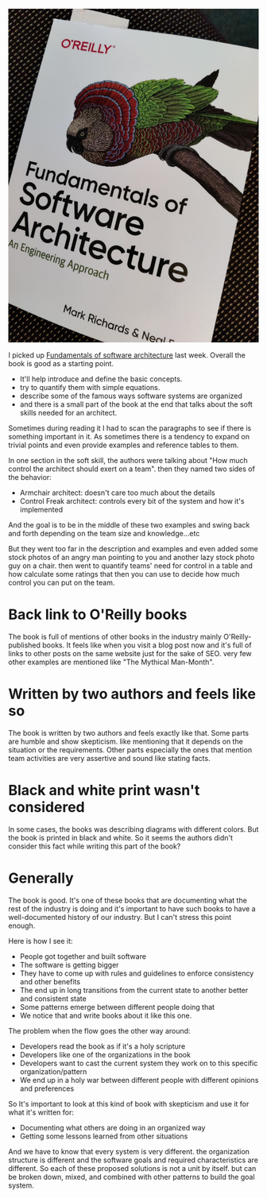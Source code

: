 ![](/public/IMG_20210522_200302.jpg)

I picked up [Fundamentals of software architecture](https://www.goodreads.com/book/show/44144493-fundamentals-of-software-architecture) last week. Overall the book is good as a starting point.

- It'll help introduce and define the basic concepts.
- try to quantify them with simple equations.
- describe some of the famous ways software systems are organized
- and there is a small part of the book at the end that talks about the soft skills needed for an architect.

Sometimes during reading it I had to scan the paragraphs to see if there is something important in it. As sometimes there is a tendency to expand on trivial points and even provide examples and reference tables to them.

In one section in the soft skill, the authors were talking about "How much control the architect should exert on a team". then they named two sides of the behavior:

- Armchair architect: doesn't care too much about the details
- Control Freak architect: controls every bit of the system and how it's implemented

And the goal is to be in the middle of these two examples and swing back and forth depending on the team size and knowledge...etc

But they went too far in the description and examples and even added some stock photos of an angry man pointing to you and another lazy stock photo guy on a chair. then went to quantify teams' need for control in a table and how calculate some ratings that then you can use to decide how much control you can put on the team.

# Back link to O'Reilly books

The book is full of mentions of other books in the industry mainly O'Reilly-published books. It feels like when you visit a blog post now and it's full of links to other posts on the same website just for the sake of SEO. very few other examples are mentioned like "The Mythical Man-Month".

# Written by two authors and feels like so

The book is written by two authors and feels exactly like that. Some parts are humble and show skepticism. like mentioning that it depends on the situation or the requirements. Other parts especially the ones that mention team activities are very assertive and sound like stating facts.

# Black and white print wasn't considered

In some cases, the books was describing diagrams with different colors. But the book is printed in black and white. So it seems the authors didn't consider this fact while writing this part of the book?

# Generally

The book is good. It's one of these books that are documenting what the rest of the industry is doing and it's important to have such books to have a well-documented history of our industry. But I can't stress this point enough.

Here is how I see it:

- People got together and built software
- The software is getting bigger
- They have to come up with rules and guidelines to enforce consistency and other benefits
- The end up in long transitions from the current state to another better and consistent state
- Some patterns emerge between different people doing that
- We notice that and write books about it like this one.

The problem when the flow goes the other way around:

- Developers read the book as if it's a holy scripture
- Developers like one of the organizations in the book
- Developers want to cast the current system they work on to this specific organization/pattern
- We end up in a holy war between different people with different opinions and preferences

So It's important to look at this kind of book with skepticism and use it for what it's written for:

- Documenting what others are doing in an organized way
- Getting some lessons learned from other situations

And we have to know that every system is very different. the organization structure is different and the software goals and required characteristics are different. So each of these proposed solutions is not a unit by itself. but can be broken down, mixed, and combined with other patterns to build the goal system.
